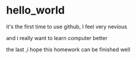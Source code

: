 # hello_world


it's the first time to use github, I feel very nevious

and i really want to learn computer better 

the last ,i hope this homework can be finished well  
